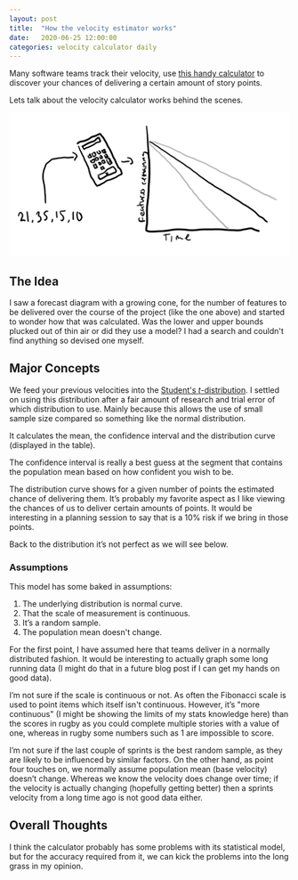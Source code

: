```yaml
---
layout: post
title:  "How the velocity estimator works"
date:   2020-06-25 12:00:00
categories: velocity calculator daily
---
```


Many software teams track their velocity, use [this handy calculator][calculator] to discover your chances of delivering a certain amount of story points.

Lets talk about the velocity calculator works behind the scenes.

![](/assets/images/daily/2020-06-25-velocity-calculator.png)

## The Idea

I saw a forecast diagram with a growing cone, for the number of features to be delivered over the course of the project (like the one above) and started to wonder how that was calculated. Was the lower and upper bounds plucked out of thin air or did they use a model? I had a search and couldn't find anything so devised one myself.

## Major Concepts

We feed your previous velocities into the [Student's _t_-distribution][studentst]. I settled on using this distribution after a fair amount of research and trial error of which distribution to use. Mainly because this allows the use of small sample size compared so something like the normal distribution.

It calculates the mean, the confidence interval and the distribution curve (displayed in the table).

The confidence interval is really a best guess at the segment that contains the population mean based on how confident you wish to be.

The distribution curve shows for a given number of points the estimated chance of delivering them. It’s probably my favorite aspect as I like viewing the chances of us to deliver certain amounts of points. It would be interesting in a planning session to say that is a 10% risk if we bring in those points.

Back to the distribution it’s not perfect as we will see below.

### Assumptions

This model has some baked in assumptions:

1. The underlying distribution is normal curve.
2. That the scale of measurement is continuous.
3. It’s a random sample.
4. The population mean doesn't change.

For the first point, I have assumed here that teams deliver in a normally distributed fashion. It would be interesting to actually graph some long running data (I might do that in a future blog post if I can get my hands on good data).

I’m not sure if the scale is continuous or not. As often the Fibonacci scale is used to point items which itself isn't continuous. However, it’s "more continuous" (I might be showing the limits of my stats knowledge here) than the scores in rugby as you could complete multiple stories with a value of one, whereas in rugby some numbers such as 1 are impossible to score.

I’m not sure if the last couple of sprints is the best random sample, as they are likely to be influenced by similar factors. On the other hand, as point four touches on, we normally assume population mean (base velocity) doesn’t change. Whereas we know the velocity does change over time; if the velocity is actually changing (hopefully getting better) then a sprints velocity from a long time ago is not good data either.

## Overall Thoughts

I think the calculator probably has some problems with its statistical model, but for the accuracy required from it, we can kick the problems into the long grass in my opinion.

[calculator]: /sprint-forecaster/
[studentst]: https://en.wikipedia.org/wiki/Student%27s_t-distribution

